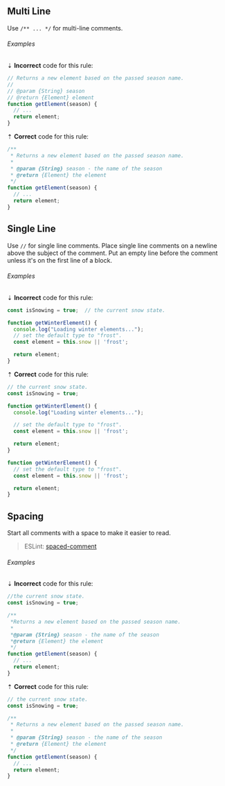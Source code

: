 ## Multi Line

Use `/** ... */` for multi-line comments.

###### Examples

⇣ **Incorrect** code for this rule:

```js
// Returns a new element based on the passed season name.
//
// @param {String} season
// @return {Element} element
function getElement(season) {
  // ...
  return element;
}
```

⇡ **Correct** code for this rule:

```js
/**
 * Returns a new element based on the passed season name.
 *
 * @param {String} season - the name of the season
 * @return {Element} the element
 */
function getElement(season) {
  // ...
  return element;
}
```

## Single Line

Use `//` for single line comments. Place single line comments on a newline above the subject of the comment. Put an empty line before the comment unless it's on the first line of a block.

###### Examples

⇣ **Incorrect** code for this rule:

```js
const isSnowing = true;  // the current snow state.
```

```js
function getWinterElement() {
  console.log("Loading winter elements...");
  // set the default type to "frost".
  const element = this.snow || 'frost';

  return element;
}
```

⇡ **Correct** code for this rule:

```js
// the current snow state.
const isSnowing = true;
```

```js
function getWinterElement() {
  console.log("Loading winter elements...");

  // set the default type to "frost".
  const element = this.snow || 'frost';

  return element;
}
```

```js
function getWinterElement() {
  // set the default type to "frost".
  const element = this.snow || 'frost';

  return element;
}
```

## Spacing

Start all comments with a space to make it easier to read.

> ESLint: [spaced-comment][eslint-spaced-comment]

###### Examples

⇣ **Incorrect** code for this rule:

```js
//the current snow state.
const isSnowing = true;
```

```js
/**
 *Returns a new element based on the passed season name.
 *
 *@param {String} season - the name of the season
 *@return {Element} the element
 */
function getElement(season) {
  // ...
  return element;
}
```

⇡ **Correct** code for this rule:

```js
// the current snow state.
const isSnowing = true;
```

```js
/**
 * Returns a new element based on the passed season name.
 *
 * @param {String} season - the name of the season
 * @return {Element} the element
 */
function getElement(season) {
  // ...
  return element;
}
```

## 

[eslint-spaced-comment]: https://eslint.org/docs/rules/spaced-comment
